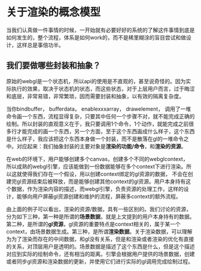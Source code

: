 # 关于渲染的概念模型

当我们认真做一件事情的时候，一开始就有必要好好的系统的了解这件事情到底是如何发生的，整个流程，体系是如何work的，而不是稀里糊涂的盲目尝试和做设计，这样总是事倍功半。

## 我们要做哪些封装和抽象？

原始的webgl是一个状态机，所以api的使用是不直观的，甚至说奇怪的。因为实际执行的效果，取决于状态机的状态，而这些状态，对于上层用户而言，过于晦涩和底层，非常易错，非常繁琐，因而需要封装和抽象，以有效的隔离复杂度。

当你bindbuffer， bufferdata， enablexxxarray， drawelement， 调用了一堆命令画一个东西，流程显得复杂，只要其中任何一个步骤不对，就不能完成正确的绘制。所以封装的直观意义在于，我只要调用1个命令，1个动作，就能完成之前很多行才能完成的画一个东西，另一个方面，至于这个东西画成什么样子，这个东西是什么样子，我应该把这个东西本身做一个封装，而不是散落在gl的一堆命令之中。对应起来：我们抽象封装的主要对象是**渲染的功能/命令**，和**渲染的资源**。

在web的环境下，用户能够创建多个canvas，创建多个不同的webglcontext， 所以成熟的webgl引擎，应该能做到一份数据能够在多个context下进行渲染。所以这就使得我们存在一个假设，用以创建context绑定的gl资源的数据， 不会在创建完gl资源结束后被释放，而是能够创建其他context的gl资源。用户本身持有这个数据，作为渲染内容的描述，而webgl引擎，负责资源的处理工作，这样的设计，能够向用户屏蔽gl资源创建和维护的流程，屏蔽多context的额外流程。

由上面的例子可以看出，渲染的资源/数据，具有一些区别的。我们讨论的资源，分为如下三种，第一种是所谓的**场景数据**，就是上文提到的用户本身持有的数据。第二种，是所谓的**gl资源**，gl资源的重要特点是context相关的，属于某一个context，由场景数据生成。第三种，是所谓**渲染数据**。关于渲染数据，可以理解为为了渲染而存在的中间数据，和gl没有关系，但是和渲染或者渲染的优化有直接的关系，对顶层用户是透明的。场景数据是描述了这个东西是什么，但是这个描述对应到实际的绘制命令，还有相当的距离。引擎会根据用户提供的场景数据，创建或者同步gl资源和渲染数据的更新，并使用它们进行实际的gl调用完成绘制过程。

